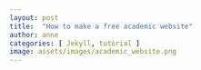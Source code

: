 ```yaml
---
layout: post
title:  "How to make a free academic website"
author: anne
categories: [ Jekyll, tutorial ]
image: assets/images/academic_website.png
---
```


